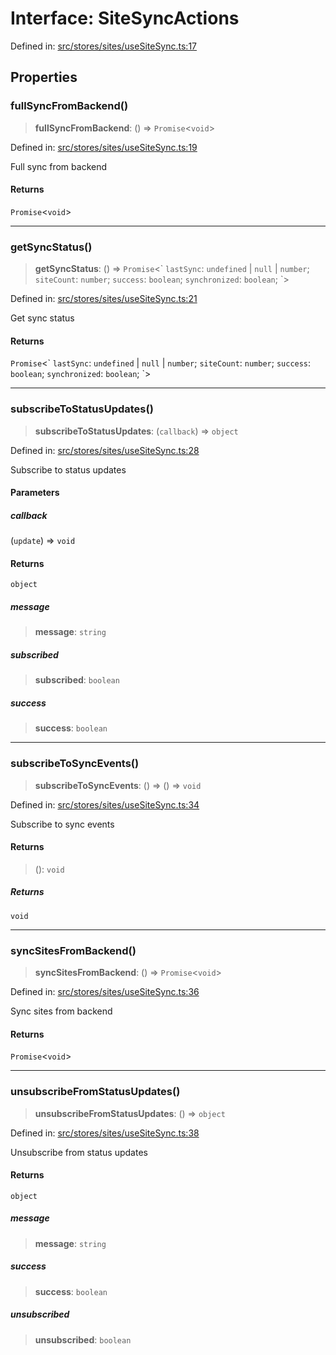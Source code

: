 # Interface: SiteSyncActions

Defined in: [src/stores/sites/useSiteSync.ts:17](https://github.com/Nick2bad4u/Uptime-Watcher/blob/2a45eeb1723f8f7089001af2c92aa07d82dfe7e4/src/stores/sites/useSiteSync.ts#L17)

## Properties

### fullSyncFromBackend()

> **fullSyncFromBackend**: () => `Promise`\<`void`\>

Defined in: [src/stores/sites/useSiteSync.ts:19](https://github.com/Nick2bad4u/Uptime-Watcher/blob/2a45eeb1723f8f7089001af2c92aa07d82dfe7e4/src/stores/sites/useSiteSync.ts#L19)

Full sync from backend

#### Returns

`Promise`\<`void`\>

***

### getSyncStatus()

> **getSyncStatus**: () => `Promise`\<\` `lastSync`: `undefined` \| `null` \| `number`; `siteCount`: `number`; `success`: `boolean`; `synchronized`: `boolean`; \`\>

Defined in: [src/stores/sites/useSiteSync.ts:21](https://github.com/Nick2bad4u/Uptime-Watcher/blob/2a45eeb1723f8f7089001af2c92aa07d82dfe7e4/src/stores/sites/useSiteSync.ts#L21)

Get sync status

#### Returns

`Promise`\<\` `lastSync`: `undefined` \| `null` \| `number`; `siteCount`: `number`; `success`: `boolean`; `synchronized`: `boolean`; \`\>

***

### subscribeToStatusUpdates()

> **subscribeToStatusUpdates**: (`callback`) => `object`

Defined in: [src/stores/sites/useSiteSync.ts:28](https://github.com/Nick2bad4u/Uptime-Watcher/blob/2a45eeb1723f8f7089001af2c92aa07d82dfe7e4/src/stores/sites/useSiteSync.ts#L28)

Subscribe to status updates

#### Parameters

##### callback

(`update`) => `void`

#### Returns

`object`

##### message

> **message**: `string`

##### subscribed

> **subscribed**: `boolean`

##### success

> **success**: `boolean`

***

### subscribeToSyncEvents()

> **subscribeToSyncEvents**: () => () => `void`

Defined in: [src/stores/sites/useSiteSync.ts:34](https://github.com/Nick2bad4u/Uptime-Watcher/blob/2a45eeb1723f8f7089001af2c92aa07d82dfe7e4/src/stores/sites/useSiteSync.ts#L34)

Subscribe to sync events

#### Returns

> (): `void`

##### Returns

`void`

***

### syncSitesFromBackend()

> **syncSitesFromBackend**: () => `Promise`\<`void`\>

Defined in: [src/stores/sites/useSiteSync.ts:36](https://github.com/Nick2bad4u/Uptime-Watcher/blob/2a45eeb1723f8f7089001af2c92aa07d82dfe7e4/src/stores/sites/useSiteSync.ts#L36)

Sync sites from backend

#### Returns

`Promise`\<`void`\>

***

### unsubscribeFromStatusUpdates()

> **unsubscribeFromStatusUpdates**: () => `object`

Defined in: [src/stores/sites/useSiteSync.ts:38](https://github.com/Nick2bad4u/Uptime-Watcher/blob/2a45eeb1723f8f7089001af2c92aa07d82dfe7e4/src/stores/sites/useSiteSync.ts#L38)

Unsubscribe from status updates

#### Returns

`object`

##### message

> **message**: `string`

##### success

> **success**: `boolean`

##### unsubscribed

> **unsubscribed**: `boolean`
